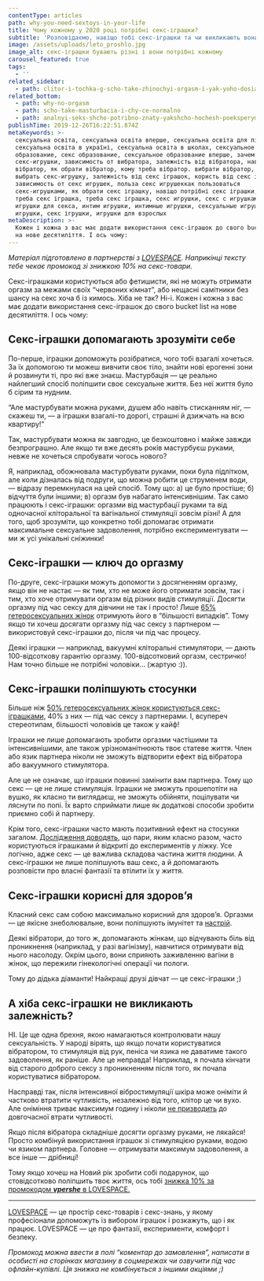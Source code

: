```yaml
---
contentType: articles
path: why-you-need-sextoys-in-your-life
title: Чому кожному у 2020 році потрібні секс-іграшки?
subtitle: 'Розповідаємо, навіщо тобі секс-іграшки та чи викликають вони залежність.'
image: /assets/uploads/leto_proshlo.jpg
image_alt: секс-іграшки бувають різні і вони потрібні кожному
carousel_featured: true
tags:
  - ''
related_sidebar:
  - path: clitor-i-tochka-g-scho-take-zhinochyi-orgasm-i-yak-yoho-dosiahty
related_bottom:
  - path: why-no-orgasm
  - path: scho-take-masturbacia-i-chy-ce-normalno
  - path: analnyi-seks-shcho-potribno-znaty-yakshcho-hochesh-poeksperymentuvaty
publishTime: 2019-12-26T16:22:51.874Z
metaKeywords: >-
  сексуальна освіта, сексуальна освіта вперше, сексуальна освіта для підлітків,
  сексуальна освіта в україні, сексуальна освіта в школах, сексуальное
  образование, секс образование, сексуальное образование вперше, зачем нужны
  секс-игрушки, зависимость от вибратора, залежність від вібратора, навіщо треба
  вібратор, як обрати вібратор, кому треба вібратор. вибрати вібратор, как
  выбрать секс-игрушку, залежність від секс іграшок, користь від секс іграшок,
  зависимость от секс игрушек, польза секс игрушеккак пользоваться
  секс-игрушками, як обрати секс іграшку, навіщо потрібні секс іграшки, мені
  треба секс іграшка, треба секс іграшка, секс игрушки, секс с игрушками,
  игрушки для секса, интим игрушки, интимные игрушки, сексуальные игрушки, бдсм
  игрушки, секс ігрушки, игрушки для взрослых
metaDescription: >-
  Кожен і кожна з вас має додати використання секс-іграшок до свого bucket list
  на нове десятиліття. І ось чому:
---
```

_Матеріал підготовлено в партнерстві з [LOVESPACE](https://1sex-shop.com/?utm_campaign=vpershe). Наприкінці тексту тебе чекає промокод зі знижкою 10% на секс-товари._

Секс-іграшками користуються або фетишисти, які не можуть отримати оргазм за межами своїх “червоних кімнат”, або нещасні самітники без шансу на секс хоча б із кимось. Хіба не так? Ні-і. Кожен і кожна з вас має додати використання секс-іграшок до свого bucket list на нове десятиліття. І ось чому: 

## **Секс-іграшки допомагають зрозуміти себе**

По-перше, іграшки допоможуть розібратися, чого тобі взагалі хочеться. За їх допомогою ти можеш вивчити своє тіло, знайти нові ерогенні зони й розвинути ті, про які вже знаєш. Мастурбація — це реально найлегший спосіб поліпшити своє сексуальне життя. Без неї життя було б сірим та нудним.

“Але мастурбувати можна руками, душем або навіть стисканням ніг, — скажеш ти, — а іграшки взагалі-то дорогі, страшні й дзижчать на всю квартиру!”

Так, мастурбувати можна як завгодно, це безкоштовно і майже завжди безпрограшно. Але якщо ти вже десять років мастурбуєш руками, невже не хочеться спробувати чогось нового? 

Я, наприклад, обожнювала мастурбувати руками, поки була підлітком, але коли дізналась від подруги, що можна робити це струменем води, — відразу перемкнулася на цей спосіб. Тому що: а) це було простіше; б) відчуття були іншими; в) оргазм був набагато інтенсивнішим. Так само працюють і секс-іграшки: оргазми від мастурбації руками та від одночасної кліторальної та вагінальної стимуляції зовсім різні! А для того, щоб зрозуміти, що конкретно тобі допомагає отримати максимальне сексуальне задоволення, потрібно експериментувати — ми ж усі унікальні сніжинки!

## **Секс-іграшки — ключ до оргазму**

По-друге, секс-іграшки можуть допомогти з досягненням оргазму, якщо він не настає — як тим, хто не може його отримати зовсім, так і тим, хто хоче отримувати оргазм від різних видів стимуляції. Досягти оргазму під час сексу для дівчини не так і просто! Лише [65% гетеросексуальних жінок](https://www.ncbi.nlm.nih.gov/pubmed/28213723) отримують його в “більшості випадків”. Тому якщо ти хочеш досягати оргазму під час сексу з партнером — використовуй секс-іграшки до, після чи під час процесу. 

Деякі іграшки — наприклад, вакуумні кліторальні стимулятори, — дають 100-відсоткову гарантію оргазму. 100-відсотковий оргазм, сестричко! Нам точно більше не потрібні чоловіки… (жартую :)).

## **Секс-іграшки поліпшують стосунки**

Більше ніж [50% гетеросексуальних жінок користуються секс-іграшками,](https://www.jsm.jsexmed.org/article/S1743-6095(15)33340-3/fulltext) 40% з них —  під час сексу з партнерами. І, всупереч стереотипам, більшості чоловіків це також у кайф!

Іграшки не лише допомагають зробити оргазми частішими та інтенсивнішими, але також урізноманітнюють твоє статеве життя. Член або язик партнера ніколи не зможуть відтворити ефект від вібратора або вакуумного стимулятора. 

Але це не означає, що іграшки повинні замінити вам партнера. Тому що секс — це не лише стимуляція. Іграшки не зможуть прошепотіти на вушко, як класно ти виглядаєш, не зможуть обійняти, поцілувати чи ляснути по попі. Їх варто сприймати лише як додаткові способи зробити приємно собі й партнеру.

Крім того, секс-іграшки часто мають позитивний ефект на стосунки загалом. [Дослідження доводять](http://www.tandfonline.com/doi/full/10.1080/00224499.2015.1137854), що пари, яким класно разом, часто користуються іграшками й відкриті до експериментів у ліжку. Усе логічно, адже секс — це важлива складова частина життя людини. А секс-іграшки не лише поліпшують ваш секс, а й допомагають розповісти про власні фантазії та втілити їх у життя.

## **Секс-іграшки корисні для здоров’я**

Класний секс сам собою максимально корисний для здоров’я. Оргазми — це якісне знеболювальне, вони поліпшують імунітет та [настрій](https://www.psychologytoday.com/us/blog/all-about-sex/201607/would-more-sex-really-make-you-happier). 

Деякі вібратори, до того ж, допомагають жінкам, що відчувають біль від проникнення (наприклад, у разі вагінізму), навчитися отримувати від нього насолоду. Окрім цього, вони сприяють заживленню вагіни в жінок, що пережили гінекологічні операції чи пологи. 

Тому до дідька діаманти! Найкращі друзі дівчат — це секс-іграшки ;)

## **А хіба секс-іграшки не викликають залежність?**

НІ. Це ще одна брехня, якою намагаються контролювати нашу сексуальність. У народі вірять, що якщо почати користуватися вібратором, то стимуляція від рук, пеніса чи язика не даватиме такого задоволення, як раніше. Але це неправда! Наприклад, я почала кінчати від старого доброго сексу з проникненням після того, як почала користуватися вібратором. 

Насправді так, після інтенсивної вібростимуляції шкіра може оніміти й частково втратити чутливість, незалежно від того, клітор це чи вухо. Але оніміння триває максимум годину і ніколи [не призводить](https://www.bustle.com/p/do-vibrators-affect-your-ability-to-orgasm-how-sex-toys-affect-your-climaxes-long-term-7662166) до довгочасної втрати чутливості. 

Якщо після вібратора складніше досягти оргазму руками, не лякайся! Просто комбінуй використання іграшок зі стимуляцією руками, водою чи язиком партнера. Головне — отримувати максимум задоволення, а все інше — дрібниці!   

Тому якщо хочеш на Новий рік зробити собі подарунок, що стовідсотково поліпшить твоє життя, ось тобі [знижка 10% за промокодом _**vpershe**_ в LOVESPACE.](https://1sex-shop.com/?utm_campaign=vpershe)

---



[LOVESPACE](https://1sex-shop.com/?utm_campaign=vpershe) — це простір секс-товарів і секс-знань, у якому професіонали допоможуть із вибором іграшок і розкажуть, що і як працює. LOVESPACE — це про фантазії, експерименти, комфорт і безпеку.

_Промокод можна ввести в полі “коментар до замовлення”, написати в особисті на сторінках магазину в соцмережах чи озвучити під час офлайн-купівлі. Ця знижка не комбінується з іншими акціями ;)_

